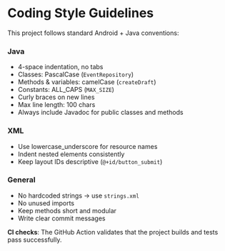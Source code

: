 # Coding Style Guidelines

This project follows standard Android + Java conventions:

### Java
- 4-space indentation, no tabs
- Classes: PascalCase (`EventRepository`)
- Methods & variables: camelCase (`createDraft`)
- Constants: ALL_CAPS (`MAX_SIZE`)
- Curly braces on new lines
- Max line length: 100 chars
- Always include Javadoc for public classes and methods

### XML
- Use lowercase_underscore for resource names
- Indent nested elements consistently
- Keep layout IDs descriptive (`@+id/button_submit`)

### General
- No hardcoded strings → use `strings.xml`
- No unused imports
- Keep methods short and modular
- Write clear commit messages

**CI checks**: The GitHub Action validates that the project builds and tests pass successfully.
